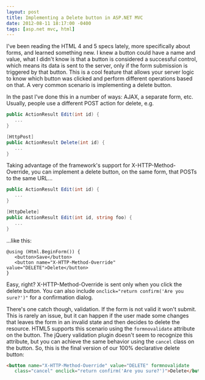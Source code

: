 ```yaml
---
layout: post
title: Implementing a Delete button in ASP.NET MVC
date: 2012-08-11 18:17:00 -0400
tags: [asp.net mvc, html]
---
```


I've been reading the HTML 4 and 5 specs lately, more specifically about forms, and learned something new. I knew a button could have a name and value, what I didn't know is that a button is considered a successful control, which means its data is sent to the server, only if the form submission is triggered by that button. This is a cool feature that allows your server logic to know which button was clicked and perform different operations based on that. A very common scenario is implementing a delete button.

In the past I've done this in a number of ways: AJAX, a separate form, etc. Usually, people use a different POST action for delete, e.g.

```csharp
public ActionResult Edit(int id) {
   ...
}

[HttpPost]
public ActionResult Delete(int id) {
   ...
}
```

Taking advantage of the framework's support for X-HTTP-Method-Override, you can implement a delete button, on the same form, that POSTs to the same URL...

```csharp
public ActionResult Edit(int id) {
   ...
}

[HttpDelete]
public ActionResult Edit(int id, string foo) {
   ...
}
```

...like this:

```aspx-cs
@using (Html.BeginForm()) {
   <button>Save</button>
   <button name="X-HTTP-Method-Override" value="DELETE">Delete</button>
}
```

Easy, right? X-HTTP-Method-Override is sent only when you click the delete button.&nbsp;You can also include `onclick="return confirm('Are you sure?')"` for a confirmation dialog.

There's one catch though, validation. If the form is not valid it won't submit. This is rarely an issue, but it can happen if the user made some changes that leaves the form in an invalid state and then decides to delete the resource. HTML5 supports this scenario using the `formnovalidate` attribute on the button. The jQuery validation plugin doesn't seem to recognize this attribute, but you can achieve the same behavior using the `cancel` class on the button. So, this is the final version of our 100% declarative delete button:

```html
<button name="X-HTTP-Method-Override" value="DELETE" formnovalidate 
   class="cancel" onclick="return confirm('Are you sure?')">Delete</button>
```
